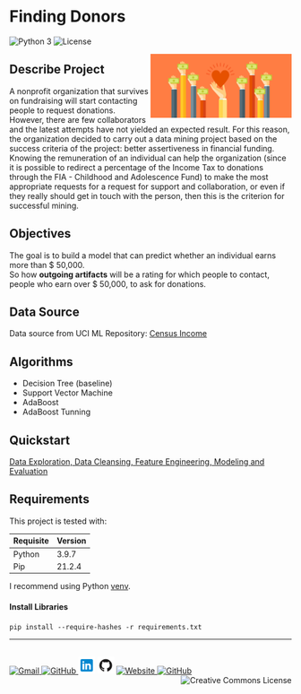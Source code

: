 # Finding Donors
![Python 3](https://img.shields.io/badge/Python-3-red.svg)
![License](https://img.shields.io/badge/Code%20License-MIT-red.svg)

<img src="references/donors.gif" align="right" height=auto width=50%/>

## Describe Project
A nonprofit organization that survives on fundraising will start contacting people to request donations. However, there are few collaborators and the latest attempts have not yielded an expected result. For this reason, the organization decided to carry out a data mining project based on the success criteria of the project: better assertiveness in financial funding. Knowing the remuneration of an individual can help the organization (since it is possible to redirect a percentage of the Income Tax to donations through the FIA - Childhood and Adolescence Fund) to make the most appropriate requests for a request for support and collaboration, or even if they really should get in touch with the person, then this is the criterion for successful mining.

## Objectives
The goal is to build a model that can predict whether an individual earns more than $ 50,000.
<br/>
So how **outgoing artifacts** will be a rating for which people to contact, people who earn over $ 50,000, to ask for donations.

## Data Source
Data source from UCI ML Repository: [Census Income](https://archive.ics.uci.edu/ml/datasets/Census+Income)

## Algorithms
- Decision Tree (baseline)
- Support Vector Machine
- AdaBoost
- AdaBoost Tunning

## Quickstart
[Data Exploration, Data Cleansing, Feature Engineering, Modeling and Evaluation](https://github.com/brunocampos01/finding-donors/tree/master/notebooks)

## Requirements
This project is tested with:

| Requisite      | Version  |
|----------------|----------|
| Python         | 3.9.7    |
| Pip            | 21.2.4   |

I recommend using Python [venv](https://github.com/brunocampos01/becoming-a-expert-python#virtual-environment).

#### Install Libraries
```
pip install --require-hashes -r requirements.txt
```

<!-- ## **Better Result this DataSet (0.90) :star_struck:**
[Official Kaggle Competition](https://www.kaggle.com/uciml/adult-census-income)

I researched the best result found in this dataset. In kaggle there are competitions using this dataset where the leader of the competition got 0.88608.
- https://www.kaggle.com/c/census-income/leaderboard
- https://www.kaggle.com/c/adult-census-income/leaderboard
- https://www.kaggle.com/c/cs189-sp16-hw5-census/leaderboard
- https://www.kaggle.com/c/test-competition-ag/leaderboard (0.88608)
- https://arxiv.org/pdf/1810.10076.pdf -->

---


<p  align="left">
<br/>
<a href="mailto:brunocampos01@gmail.com" target="_blank"><img src="https://github.com/brunocampos01/devops/blob/master/images/email.png" alt="Gmail" width="30">
</a>
<a href="https://stackoverflow.com/users/8329698/bruno-campos" target="_blank"><img src="https://github.com/brunocampos01/devops/blob/master/images/stackoverflow.png" alt="GitHub" width="30">
</a>
<a href="https://www.linkedin.com/in/brunocampos01" target="_blank"><img src="https://github.com/brunocampos01/devops/blob/master/images/linkedin.png" alt="LinkedIn" width="30"></a>
<a href="https://github.com/brunocampos01" target="_blank"><img src="https://github.com/brunocampos01/devops/blob/master/images/github.png" alt="GitHub" width="30"></a>
<a href="https://brunocampos01.netlify.app/" target="_blank"><img src="https://github.com/brunocampos01/devops/blob/master/images/blog.png" alt="Website" width="30">
</a>
<a href="https://medium.com/@brunocampos01" target="_blank"><img src="https://github.com/brunocampos01/devops/blob/master/images/medium.png" alt="GitHub" width="30">
</a>
<a rel="license" href="http://creativecommons.org/licenses/by-sa/4.0/"><img alt="Creative Commons License" style="border-width:0" src="https://i.creativecommons.org/l/by-sa/4.0/88x31.png",  align="right" /></a><br/>
</p>
